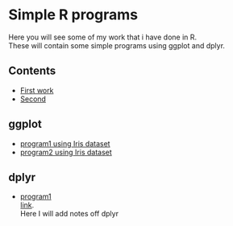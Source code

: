 # Simple R programs  
Here you will see some of my work that i have done in R.  
These will contain some simple programs using ggplot and dplyr.  

## Contents  
- [First work](./my2.Rmd)
- [Second](./my2.Rmd)  

## ggplot  
- [program1 using Iris dataset]()  
- [program2 using Iris dataset]()  

## dplyr  
- [program1]()   
[link](my2.Rmd).  
Here I will add notes off dplyr
